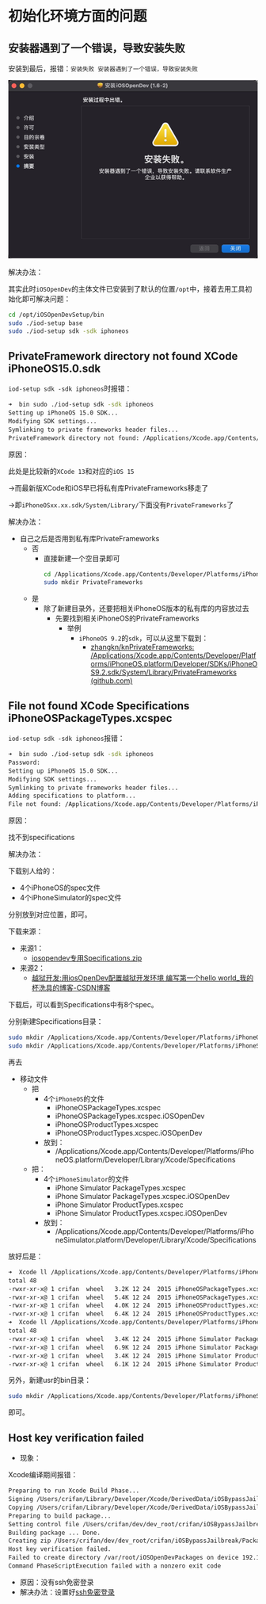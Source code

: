# 初始化环境方面的问题

## 安装器遇到了一个错误，导致安装失败

安装到最后，报错：`安装失败 安装器遇到了一个错误，导致安装失败`

![iosopendev_install_fail](../assets/img/iosopendev_install_fail.jpg)

解决办法：

其实此时`iOSOpenDev`的主体文件已安装到了默认的位置`/opt`中，接着去用工具初始化即可解决问题：

```bash
cd /opt/iOSOpenDevSetup/bin
sudo ./iod-setup base
sudo ./iod-setup sdk -sdk iphoneos
```

## PrivateFramework directory not found XCode iPhoneOS15.0.sdk

`iod-setup sdk -sdk iphoneos`时报错：

```bash
➜  bin sudo ./iod-setup sdk -sdk iphoneos
Setting up iPhoneOS 15.0 SDK...
Modifying SDK settings...
Symlinking to private frameworks header files...
PrivateFramework directory not found: /Applications/Xcode.app/Contents/Developer/Platforms/iPhoneOS.platform/Developer/SDKs/iPhoneOS15.0.sdk/System/Library/PrivateFrameworks
```

原因：

此处是比较新的`XCode 13`和对应的`iOS 15`

->而最新版XCode和iOS早已将私有库PrivateFrameworks移走了

->即`iPhoneOSxx.xx.sdk/System/Library/`下面没有`PrivateFrameworks`了

解决办法：

* 自己之后是否用到私有库PrivateFrameworks
  * 否
    * 直接新建一个空目录即可
      ```bash
      cd /Applications/Xcode.app/Contents/Developer/Platforms/iPhoneOS.platform/Developer/SDKs/iPhoneOS15.0.sdk/System/Library
      sudo mkdir PrivateFrameworks
      ```
  * 是
    * 除了新建目录外，还要把相关iPhoneOS版本的私有库的内容放过去
      * 先要找到相关iPhoneOS的PrivateFrameworks
        * 举例
          * `iPhoneOS 9.2`的`sdk`，可以从这里下载到：
            * [zhangkn/knPrivateFrameworks: /Applications/Xcode.app/Contents/Developer/Platforms/iPhoneOS.platform/Developer/SDKs/iPhoneOS9.2.sdk/System/Library/PrivateFrameworks (github.com)](https://github.com/zhangkn/knPrivateFrameworks)

## File not found XCode Specifications iPhoneOSPackageTypes.xcspec

`iod-setup sdk -sdk iphoneos`报错：

```bash
➜  bin sudo ./iod-setup sdk -sdk iphoneos
Password:
Setting up iPhoneOS 15.0 SDK...
Modifying SDK settings...
Symlinking to private frameworks header files...
Adding specifications to platform...
File not found: /Applications/Xcode.app/Contents/Developer/Platforms/iPhoneOS.platform/Developer/Library/Xcode/Specifications/iPhoneOSPackageTypes.xcspec
```

原因：

找不到specifications

解决办法：

下载别人给的：

* 4个iPhoneOS的spec文件
* 4个iPhoneSimulator的spec文件

分别放到对应位置，即可。

下载来源：

* 来源1：
  * [iosopendev专用Specifications.zip](https://www.ianisme.com/download/201605/iosopendev%E4%B8%93%E7%94%A8Specifications.zip)
* 来源2：
  * [越狱开发:用iosOpenDev配置越狱开发环境 编写第一个hello world_我的杯洗具的博客-CSDN博客](http://blog.csdn.net/u013583789/article/details/50396747)

下载后，可以看到Specifications中有8个spec。

分别新建Specifications目录：

```bash
sudo mkdir /Applications/Xcode.app/Contents/Developer/Platforms/iPhoneOS.platform/Developer/Library/Xcode/Specifications
sudo mkdir /Applications/Xcode.app/Contents/Developer/Platforms/iPhoneSimulator.platform/Developer/Library/Xcode/Specifications
```

再去

* 移动文件
  * 把
    * 4个`iPhoneOS`的文件
      * iPhoneOSPackageTypes.xcspec
      * iPhoneOSPackageTypes.xcspec.iOSOpenDev
      * iPhoneOSProductTypes.xcspec
      * iPhoneOSProductTypes.xcspec.iOSOpenDev
    * 放到：
      * /Applications/Xcode.app/Contents/Developer/Platforms/iPhoneOS.platform/Developer/Library/Xcode/Specifications
  * 把：
    * 4个`iPhoneSimulator`的文件
      * iPhone Simulator PackageTypes.xcspec
      * iPhone Simulator PackageTypes.xcspec.iOSOpenDev
      * iPhone Simulator ProductTypes.xcspec
      * iPhone Simulator ProductTypes.xcspec.iOSOpenDev
    * 放到：
      * /Applications/Xcode.app/Contents/Developer/Platforms/iPhoneSimulator.platform/Developer/Library/Xcode/Specifications

放好后是：

```bash
➜  Xcode ll /Applications/Xcode.app/Contents/Developer/Platforms/iPhoneOS.platform/Developer/Library/Xcode/Specifications
total 48
-rwxr-xr-x@ 1 crifan  wheel   3.2K 12 24  2015 iPhoneOSPackageTypes.xcspec
-rwxr-xr-x@ 1 crifan  wheel   5.4K 12 24  2015 iPhoneOSPackageTypes.xcspec.iOSOpenDev
-rwxr-xr-x@ 1 crifan  wheel   4.0K 12 24  2015 iPhoneOSProductTypes.xcspec
-rwxr-xr-x@ 1 crifan  wheel   6.4K 12 24  2015 iPhoneOSProductTypes.xcspec.iOSOpenDev
➜  Xcode ll /Applications/Xcode.app/Contents/Developer/Platforms/iPhoneSimulator.platform/Developer/Library/Xcode/Specifications
total 48
-rwxr-xr-x@ 1 crifan  wheel   3.4K 12 24  2015 iPhone Simulator PackageTypes.xcspec
-rwxr-xr-x@ 1 crifan  wheel   6.9K 12 24  2015 iPhone Simulator PackageTypes.xcspec.iOSOpenDev
-rwxr-xr-x@ 1 crifan  wheel   3.4K 12 24  2015 iPhone Simulator ProductTypes.xcspec
-rwxr-xr-x@ 1 crifan  wheel   6.1K 12 24  2015 iPhone Simulator ProductTypes.xcspec.iOSOpenDev
```

另外，新建usr的bin目录：

```bash
sudo mkdir /Applications/Xcode.app/Contents/Developer/Platforms/iPhoneSimulator.platform/Developer/usr/bin
```

即可。

## Host key verification failed

* 现象：

Xcode编译期间报错：

```bash
Preparing to run Xcode Build Phase...
Signing /Users/crifan/Library/Developer/Xcode/DerivedData/iOSBypassJailbreak-bfqgivvncccwmeaykhtbtvgylkkq/Build/Products/Release-iphoneos/iOSBypassJailbreak.dylib with ldid... Done.
Copying /Users/crifan/Library/Developer/Xcode/DerivedData/iOSBypassJailbreak-bfqgivvncccwmeaykhtbtvgylkkq/Build/Products/Release-iphoneos/iOSBypassJailbreak.dylib to package directory at /Users/crifan/dev/dev_root/crifan/iOSBypassJailbreak/iOSBypassJailbreak/Package/Library/MobileSubstrate/DynamicLibraries...
Preparing to build package...
Setting control file /Users/crifan/dev/dev_root/crifan/iOSBypassJailbreak/iOSBypassJailbreak/Package/DEBIAN/control Version field to 1.0-1 using /Users/crifan/dev/dev_root/crifan/iOSBypassJailbreak/iOSBypassJailbreak/PackageVersion.plist... Done.
Building package ... Done.
Creating zip /Users/crifan/dev/dev_root/crifan/iOSBypassJailbreak/Packages/com.crifan.iOSBypassJailbreak_1.0-1_iphoneos-arm.zip... Done.
Host key verification failed.
Failed to create directory /var/root/iOSOpenDevPackages on device 192.168.1.27
Command PhaseScriptExecution failed with a nonzero exit code
```

* 原因：没有ssh免密登录
* 解决办法：设置好[ssh免密登录](../normal_tweak_process/ssh_no_pwd_login.md)

